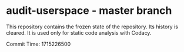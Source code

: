 # audit-userspace - master branch

This repository contains the frozen state of the repository.
Its history is cleared. It is used only for static code
analysis with Codacy.

Commit Time: 1715226500